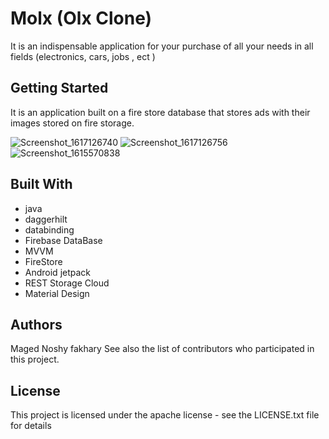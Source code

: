 # Molx (Olx Clone)

It is an indispensable application for your purchase of all your needs in all fields (electronics, cars, jobs , ect )

## Getting Started

It is an application built on a fire store database that stores ads with their images stored on fire storage.

![Screenshot_1617126740](https://user-images.githubusercontent.com/64534412/113567307-afea2b80-960e-11eb-922e-2d44b909e4e7.png)
![Screenshot_1617126756](https://user-images.githubusercontent.com/64534412/113567320-b678a300-960e-11eb-9a6e-2768e75d630f.png)
![Screenshot_1615570838](https://user-images.githubusercontent.com/64534412/113567332-baa4c080-960e-11eb-8bfa-af0dab4acb17.png)

## Built With

* java
*  daggerhilt
*  databinding
*  Firebase DataBase
*  MVVM
*  FireStore
* Android jetpack
* REST Storage Cloud
* Material Design

## Authors

Maged Noshy fakhary See also the list of contributors who participated in this project.


## License

This project is licensed under the apache license - see the LICENSE.txt file for details

